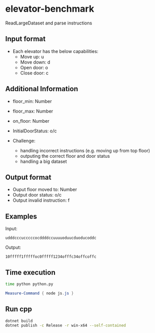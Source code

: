 # elevator-benchmark

ReadLargeDataset and parse instructions

## Input format

- Each elevator has the below capabilities:
  - Move up: u
  - Move down: d
  - Open door: o
  - Close door: c

## Additional Information

- floor_min: Number
- floor_max: Number
- on_floor: Number
- InitialDoorStatus: o/c
  
- Challenge:
  - handling incorrect instructions (e.g. moving up from top floor)
  - outputing the correct floor and door status
  - handling a big dataset


## Output format

- Ouput floor moved to: Number
- Output door status: o/c
- Output invalid instruction: f

## Examples

Input:
```
udddcccucccccocddddccuuuuoduucduoducoddc
```

Output:
```
10fffff1fffffoc0fffff1234offfc34offcoffc
```

## Time execution

```bash
time python python.py
```

```powershell
Measure-Command { node js.js }
```

## Run cpp

```bash
dotnet build
dotnet publish -c Release -r win-x64 --self-contained
```